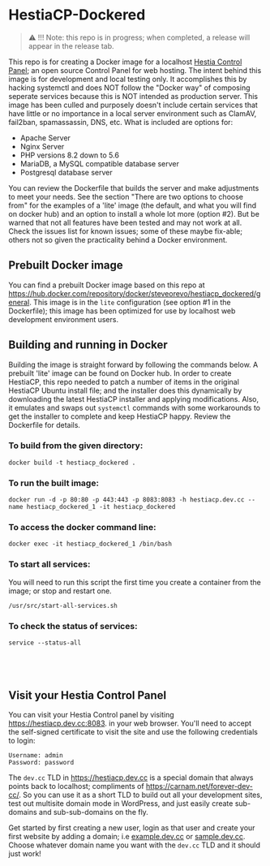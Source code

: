 # HestiaCP-Dockered

> :warning: !!! Note: this repo is in progress; when completed, a release will appear in the release tab.

This repo is for creating a Docker image for a localhost [Hestia Control Panel](https://www.hestiacp.com); an open source Control Panel for web hosting. The intent behind this image is for development and local testing only. It accomplishes this by hacking systemctl and does NOT follow the "Docker way" of composing seperate services because this is NOT intended as production server. This image has been culled and purposely doesn't include certain services that have little or no importance in a local server environment such as ClamAV, fail2ban, spamassassin, DNS, etc. What is included are options for:

* Apache Server
* Nginx Server
* PHP versions 8.2 down to 5.6
* MariaDB, a MySQL compatible database server
* Postgresql database server

You can review the Dockerfile that builds the server and make adjustments to meet your needs. See the section "There are two options to choose from" for the examples of a 'lite' image (the default, and what you will find on docker hub) and an option to install a whole lot more (option #2). But be warned that not all features have been tested and may not work at all. Check the issues list for known issues; some of these maybe fix-able; others not so given the practicality behind a Docker environment.

## Prebuilt Docker image
You can find a prebuilt Docker image based on this repo at https://hub.docker.com/repository/docker/steveorevo/hestiacp_dockered/general. This image is in the `lite` configuration (see option #1 in the Dockerfile); this image has been optimized for use by localhost web development environment users.

## Building and running in Docker
Building the image is straight forward by following the commands below. A prebuilt 'lite' image can be found on Docker hub. In order to create HestiaCP, this repo needed to patch a number of items in the original HestiaCP Ubuntu install file; and the installer does this dynamically by downloading the latest HestiaCP installer and applying modifications. Also, it emulates and swaps out `systemctl` commands with some workarounds to get the installer to complete and keep HestiaCP happy. Review the Dockerfile for details.

### To build from the given directory:
```
docker build -t hestiacp_dockered .
```

### To run the built image:
```
docker run -d -p 80:80 -p 443:443 -p 8083:8083 -h hestiacp.dev.cc --name hestiacp_dockered_1 -it hestiacp_dockered
```

### To access the docker command line:
```
docker exec -it hestiacp_dockered_1 /bin/bash
```

### To start all services:
You will need to run this script the first time you create a container from the image; or stop and restart one.
```
/usr/src/start-all-services.sh
```

### To check the status of services:
```
service --status-all
```
&nbsp;
---

## Visit your Hestia Control Panel
You can visit your Hestia Control panel by visiting https://hestiacp.dev.cc:8083. in your web browser. You'll need to accept the self-signed certificate to visit the site and use the following credentials to login:

```
Username: admin
Password: password
```

The `dev.cc` TLD in https://hestiacp.dev.cc is a special domain that always points back to localhost; compliments of https://carnam.net/forever-dev-cc/. So you can use it as a short TLD to build out all your development sites, test out multisite domain mode in WordPress, and just easily create sub-domains and sub-sub-domains on the fly. 

Get started by first creating a new user, login as that user and create your first website by adding a domain; i.e [example.dev.cc](https://example.dev.cc) or [sample.dev.cc](https://sample.dev.cc). Choose whatever domain name you want with the `dev.cc` TLD and it should just work!
